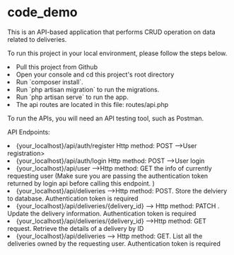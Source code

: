 # code_demo

This is an API-based application that performs CRUD operation on data related
to deliveries.

To run this project in your local environment, please follow the steps below.

<li>Pull this project from Github</li>
<li>Open your console and cd this project's root directory</li>
<li>Run `composer install`.</li>
<li>Run `php artisan migration` to run the migrations.</li>
<li>Run `php artisan serve` to run the app.</li>
<li>The api routes are located in this file: routes/api.php</li>

To run the APIs, you will need an API testing tool, such as Postman.

API Endpoints:
<li>{your_localhost}/api/auth/register Http method: POST -->User registration> </li>
<li>{your_localhost}/api/auth/login Http method: POST -->User login</li>
<li>{your_localhost}/api/user -->Http method: GET the info of currently requesting user (Make sure you are passing the authentication token returned by login api before calling this endpoint. )</li>
<li>{your_localhost}/api/deliveries -->Http method: POST. Store the delviery to database. Authentication token is required</li>
<li>{your_localhost}/api/deliveries/{delivery_id} --> Http method: PATCH . Update the delivery information. Authentication token is required </li>
<li>{your_localhost}/api/deliveries/{delivery_id} -->Http method: GET request. Retrieve the details of a delivery by ID </li>
<li>{your_localhost}/api/deliveries --> Http method: GET. List all the deliveries owned by the requesting user. Authentication token is required  </li>
